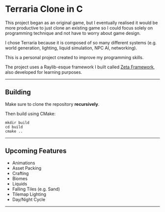 # Terraria Clone in C

This project began as an original game, but I eventually realised it would be more productive to just clone an existing game so I could focus solely on programming technique and not have to worry about game design.

I chose Terraria because it is composed of so many different systems (e.g. world generation, lighting, liquid simulation, NPC AI, networking).

This is a personal project created to improve my programming skills.

The project uses a Raylib-esque framework I built called [Zeta Framework](https://github.com/yourusername/zeta-framework), also developed for learning purposes.

---

## Building

Make sure to clone the repository **recursively**.

Then build using CMake:

```
mkdir build
cd build
cmake ..
```

---

## Upcoming Features

- Animations  
- Asset Packing  
- Crafting  
- Biomes  
- Liquids  
- Falling Tiles (e.g. Sand)  
- Tilemap Lighting  
- Day/Night Cycle

---
